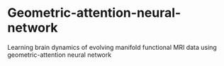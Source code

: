 # Geometric-attention-neural-network
Learning brain dynamics of evolving manifold functional MRI data using geometric-attention neural network

